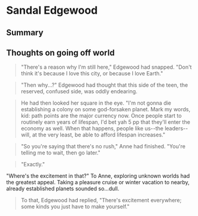 # Sandal Edgewood

## Summary

## Thoughts on going off world

> "There's a reason why I'm still here," Edgewood had snapped. "Don't think it's because I love this city, or because I love Earth."

> "Then why...?" Edgewood had thought that this side of the teen, the reserved, confused side, was oddly endearing.

> He had then looked her square in the eye. "I'm not gonna die establishing a colony on some god-forsaken planet. Mark my words, kid: path points are the major currency now. Once people start to routinely earn years of lifespan, I'd bet yah 5 pp that they'll enter the economy as well. When that happens, people like us--the leaders--will, at the very least, be able to afford lifespan increases."

> "So you're saying that there's no rush," Anne had finished. "You're telling me to wait, then go later."

> "Exactly."

"Where's the excitement in that?" To Anne, exploring unknown worlds had the greatest appeal. Taking a pleasure cruise or winter vacation to nearby, already established planets sounded so...dull.

> To that, Edgewood had replied, "There's excitement everywhere; some kinds you just have to make yourself."
